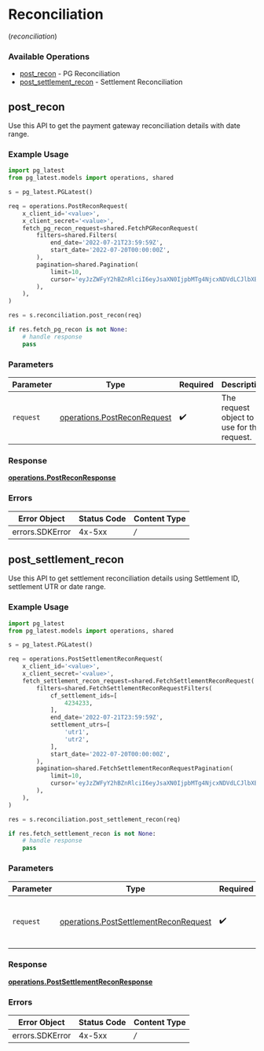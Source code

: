 # Reconciliation
(*reconciliation*)

### Available Operations

* [post_recon](#post_recon) - PG Reconciliation
* [post_settlement_recon](#post_settlement_recon) - Settlement Reconciliation

## post_recon

Use this API to get the payment gateway reconciliation details with date range.

### Example Usage

```python
import pg_latest
from pg_latest.models import operations, shared

s = pg_latest.PGLatest()

req = operations.PostReconRequest(
    x_client_id='<value>',
    x_client_secret='<value>',
    fetch_pg_recon_request=shared.FetchPGReconRequest(
        filters=shared.Filters(
            end_date='2022-07-21T23:59:59Z',
            start_date='2022-07-20T00:00:00Z',
        ),
        pagination=shared.Pagination(
            limit=10,
            cursor='eyJzZWFyY2hBZnRlciI6eyJsaXN0IjpbMTg4NjcxNDVdLCJlbXB0eSI6ZmFsc2V9LCJyZWNvbkFQSVR5cGUiOiJMRURHRVIifQ==',
        ),
    ),
)

res = s.reconciliation.post_recon(req)

if res.fetch_pg_recon is not None:
    # handle response
    pass

```

### Parameters

| Parameter                                                                  | Type                                                                       | Required                                                                   | Description                                                                |
| -------------------------------------------------------------------------- | -------------------------------------------------------------------------- | -------------------------------------------------------------------------- | -------------------------------------------------------------------------- |
| `request`                                                                  | [operations.PostReconRequest](../../models/operations/postreconrequest.md) | :heavy_check_mark:                                                         | The request object to use for the request.                                 |


### Response

**[operations.PostReconResponse](../../models/operations/postreconresponse.md)**
### Errors

| Error Object    | Status Code     | Content Type    |
| --------------- | --------------- | --------------- |
| errors.SDKError | 4x-5xx          | */*             |

## post_settlement_recon

Use this API to get settlement reconciliation details using Settlement ID, settlement UTR or date range.

### Example Usage

```python
import pg_latest
from pg_latest.models import operations, shared

s = pg_latest.PGLatest()

req = operations.PostSettlementReconRequest(
    x_client_id='<value>',
    x_client_secret='<value>',
    fetch_settlement_recon_request=shared.FetchSettlementReconRequest(
        filters=shared.FetchSettlementReconRequestFilters(
            cf_settlement_ids=[
                4234233,
            ],
            end_date='2022-07-21T23:59:59Z',
            settlement_utrs=[
                'utr1',
                'utr2',
            ],
            start_date='2022-07-20T00:00:00Z',
        ),
        pagination=shared.FetchSettlementReconRequestPagination(
            limit=10,
            cursor='eyJzZWFyY2hBZnRlciI6eyJsaXN0IjpbMTg4NjcxNDVdLCJlbXB0eSI6ZmFsc2V9LCJyZWNvbkFQSVR5cGUiOiJMRURHRVIifQ==',
        ),
    ),
)

res = s.reconciliation.post_settlement_recon(req)

if res.fetch_settlement_recon is not None:
    # handle response
    pass

```

### Parameters

| Parameter                                                                                      | Type                                                                                           | Required                                                                                       | Description                                                                                    |
| ---------------------------------------------------------------------------------------------- | ---------------------------------------------------------------------------------------------- | ---------------------------------------------------------------------------------------------- | ---------------------------------------------------------------------------------------------- |
| `request`                                                                                      | [operations.PostSettlementReconRequest](../../models/operations/postsettlementreconrequest.md) | :heavy_check_mark:                                                                             | The request object to use for the request.                                                     |


### Response

**[operations.PostSettlementReconResponse](../../models/operations/postsettlementreconresponse.md)**
### Errors

| Error Object    | Status Code     | Content Type    |
| --------------- | --------------- | --------------- |
| errors.SDKError | 4x-5xx          | */*             |
